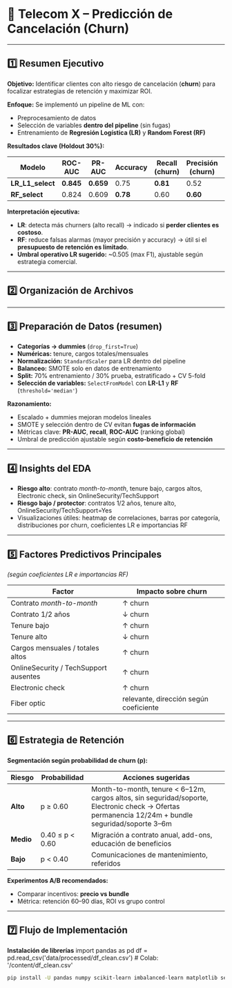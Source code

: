 # 📶 Telecom X – Predicción de Cancelación (Churn)

---

## 1️⃣ Resumen Ejecutivo
**Objetivo:** Identificar clientes con alto riesgo de cancelación (**churn**) para focalizar estrategias de retención y maximizar ROI.

**Enfoque:** Se implementó un pipeline de ML con:
- Preprocesamiento de datos
- Selección de variables **dentro del pipeline** (sin fugas)
- Entrenamiento de **Regresión Logística (LR)** y **Random Forest (RF)**

**Resultados clave (Holdout 30%):**

| Modelo | ROC-AUC | PR-AUC | Accuracy | Recall (churn) | Precisión (churn) | F1 |
|--------|---------|--------|---------|----------------|-----------------|----|
| **LR_L1_select** | **0.845** | **0.659** | 0.75 | **0.81** | 0.52 | **0.63** |
| **RF_select** | 0.824 | 0.609 | **0.78** | 0.60 | **0.60** | 0.59 |

**Interpretación ejecutiva:**
- **LR**: detecta más churners (alto recall) → indicado si **perder clientes es costoso**.  
- **RF**: reduce falsas alarmas (mayor precisión y accuracy) → útil si el **presupuesto de retención es limitado**.  
- **Umbral operativo LR sugerido:** ~0.505 (max F1), ajustable según estrategia comercial.

---

## 2️⃣ Organización de Archivos


---

## 3️⃣ Preparación de Datos (resumen)
- **Categorías → dummies** (`drop_first=True`)  
- **Numéricas:** tenure, cargos totales/mensuales  
- **Normalización:** `StandardScaler` para LR dentro del pipeline  
- **Balanceo:** SMOTE solo en datos de entrenamiento  
- **Split:** 70% entrenamiento / 30% prueba, estratificado + CV 5-fold  
- **Selección de variables:** `SelectFromModel` con **LR-L1** y **RF** (`threshold='median'`)  

**Razonamiento:**  
- Escalado + dummies mejoran modelos lineales  
- SMOTE y selección dentro de CV evitan **fugas de información**  
- Métricas clave: **PR-AUC**, **recall**, **ROC-AUC** (ranking global)  
- Umbral de predicción ajustable según **costo-beneficio de retención**

---

## 4️⃣ Insights del EDA
- **Riesgo alto**: contrato *month-to-month*, tenure bajo, cargos altos, Electronic check, sin OnlineSecurity/TechSupport  
- **Riesgo bajo / protector**: contratos 1/2 años, tenure alto, OnlineSecurity/TechSupport=Yes  
- Visualizaciones útiles: heatmap de correlaciones, barras por categoría, distribuciones por churn, coeficientes LR e importancias RF

---

## 5️⃣ Factores Predictivos Principales
*(según coeficientes LR e importancias RF)*

| Factor | Impacto sobre churn |
|--------|------------------|
| Contrato *month-to-month* | ↑ churn |
| Contrato 1/2 años | ↓ churn |
| Tenure bajo | ↑ churn |
| Tenure alto | ↓ churn |
| Cargos mensuales / totales altos | ↑ churn |
| OnlineSecurity / TechSupport ausentes | ↑ churn |
| Electronic check | ↑ churn |
| Fiber optic | relevante, dirección según coeficiente |

---

## 6️⃣ Estrategia de Retención
**Segmentación según probabilidad de churn (p):**

| Riesgo | Probabilidad | Acciones sugeridas |
|--------|-------------|-----------------|
| **Alto** | p ≥ 0.60 | Month-to-month, tenure < 6–12m, cargos altos, sin seguridad/soporte, Electronic check → Ofertas permanencia 12/24m + bundle seguridad/soporte 3–6m |
| **Medio** | 0.40 ≤ p < 0.60 | Migración a contrato anual, add-ons, educación de beneficios |
| **Bajo** | p < 0.40 | Comunicaciones de mantenimiento, referidos |

**Experimentos A/B recomendados:**  
- Comparar incentivos: **precio vs bundle**  
- Métrica: retención 60–90 días, ROI vs grupo control  

---

## 7️⃣ Flujo de Implementación
**Instalación de librerías**
import pandas as pd
df = pd.read_csv('data/processed/df_clean.csv')  # Colab: '/content/df_clean.csv'

```bash
pip install -U pandas numpy scikit-learn imbalanced-learn matplotlib seaborn joblib statsmodels
